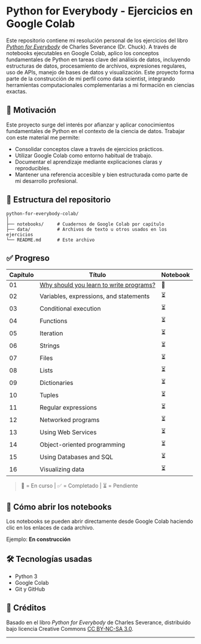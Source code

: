 # Python for Everybody - Ejercicios en Google Colab

Este repositorio contiene mi resolución personal de los ejercicios del libro [*Python for Everybody*](https://www.py4e.com/) de Charles Severance (Dr. Chuck). A través de notebooks ejecutables en Google Colab, aplico los conceptos fundamentales de Python en tareas clave del análisis de datos, incluyendo estructuras de datos, procesamiento de archivos, expresiones regulares, uso de APIs, manejo de bases de datos y visualización. Este proyecto forma parte de la construcción de mi perfil como data scientist, integrando herramientas computacionales complementarias a mi formación en ciencias exactas.

## 🧠 Motivación

Este proyecto surge del interés por afianzar y aplicar conocimientos fundamentales de Python en el contexto de la ciencia de datos. Trabajar con este material me permite:

- Consolidar conceptos clave a través de ejercicios prácticos.
- Utilizar Google Colab como entorno habitual de trabajo.
- Documentar el aprendizaje mediante explicaciones claras y reproducibles.
- Mantener una referencia accesible y bien estructurada como parte de mi desarrollo profesional.

## 📂 Estructura del repositorio

```text
python-for-everybody-colab/
│
├── notebooks/     # Cuadernos de Google Colab por capítulo
├── data/          # Archivos de texto u otros usados en los ejercicios
└── README.md      # Este archivo
```

## ✅ Progreso

| Capítulo | Título                                          | Notebook  |
|----------|-------------------------------------------------|-----------|
| 01       | [Why should you learn to write programs?](https://github.com/alerods-ds/python-for-everybody-colab/blob/main/notebooks/chapter_01.ipynb)         | 🔄        | 
| 02       | Variables, expressions, and statements          | ⏳        |
| 03       | Conditional execution                           | ⏳        |
| 04       | Functions                                       | ⏳        |
| 05       | Iteration                                       | ⏳        |
| 06       | Strings                                         | ⏳        |
| 07       | Files                                           | ⏳        |
| 08       | Lists                                           | ⏳        |
| 09       | Dictionaries                                    | ⏳        |
| 10       | Tuples                                          | ⏳        |
| 11       | Regular expressions                             | ⏳        |
| 12       | Networked programs                              | ⏳        |
| 13       | Using Web Services                              | ⏳        |
| 14       | Object-oriented programming                     | ⏳        |
| 15       | Using Databases and SQL                         | ⏳        |
| 16       | Visualizing data                                | ⏳        |

> 🔄 = En curso | ✅ = Completado | ⏳ = Pendiente

## 🚀 Cómo abrir los notebooks

Los notebooks se pueden abrir directamente desde Google Colab haciendo clic en los enlaces de cada archivo.

Ejemplo:  **En construcción**

## 🛠 Tecnologías usadas

- Python 3
- Google Colab
- Git y GitHub

## 📌 Créditos

Basado en el libro *Python for Everybody* de Charles Severance, distribuido bajo licencia Creative Commons [CC BY-NC-SA 3.0](https://creativecommons.org/licenses/by-nc-sa/3.0/).

---
